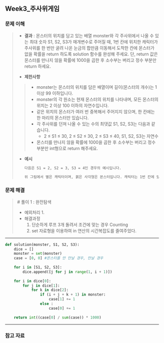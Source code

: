 ## Week3_주사위게임



### 문제 이해

> - **결과**
>   : 몬스터의 위치를 담고 있는 배열 monster와 각 주사위에서 나올 수 있는 최대 숫자 S1, S2, S3가 매개변수로 주어질 때, 1번 칸에 위치한 캐릭터가 주사위를 한 번만 굴려 나온 눈금의 합만큼 이동해서 도착한 칸에 몬스터가 없을 확률을 return 하도록 solution 함수를 완성해 주세요. 단, return 값은 몬스터를 만나지 않을 확률에 1000을 곱한 후 소수부는 버리고 정수 부분만 return 하세요.
>
> - **제한사항**
> > - monster는 몬스터의 위치를 담은 배열이며 길이(몬스터의 개수)는 1 이상 99 이하입니다.
> > - monster의 각 원소는 현재 몬스터의 위치를 나타내며, 모든 몬스터의 위치는 2 이상 100 이하의 자연수입니다.
> > - 같은 위치의 몬스터가 여러 번 중복해서 주어지지 않으며, 한 칸에는 한 마리의 몬스터만 있습니다.
> > - 각 주사위를 던져 나올 수 있는 수의 최댓값 S1, S2, S3는 다음과 같습니다.
> >   - 2 ≤ S1 ≤ 30, 2 ≤ S2 ≤ 30, 2 ≤ S3 ≤ 40, S1, S2, S3는 자연수
> > - 몬스터를 만나지 않을 확률에 1000을 곱한 후 소수부는 버리고 정수 부분만 int형으로 return 해주세요.
>
> - **예시**
>
>   ```markdown
>   다음은 S1 = 2, S2 = 3, S3 = 4인 경우의 예시입니다.
>   
>   위 그림에서 별은 캐릭터이며, 붉은 사각형은 몬스터입니다. 캐릭터는 1번 칸에 있습니다. 주사위를 던져 나온 숫자가 1, 1, 2라면 캐릭터는 총 4칸을 이동하여 5번째 칸에 도착해 몬스터를 만납니다. 반면에 주사위를 던져 나온 숫자가 2, 2, 1이라면 총 5칸을 이동한 캐릭터는 6번째 칸에 도착해 몬스터를 만나지 않습니다. 위 예시에서 주사위를 한 번만 굴렸을 때, 주사위 눈의 합만큼 이동해 도착한 칸에서 몬스터를 만나지 않을 확률은 0.5입니다.
>   ```
>



### 문제 해결

> \# 풀이 1 : 완전탐색
>
> - 예외처리
>   1. 
> - 해결과정
>   1. 단순하게 루프 3개 돌려서 조건에 맞는 경우 Counting
>   2. set 자료형을 이용하여 in 연산의 시간복잡도를 줄여주었다.

---

```python
def solution(monster, S1, S2, S3):
    dice = []
    monster = set(monster)
    case = [0, 0] #몬스터를 안 만날 경우, 만날 경우
    
    for i in [S1, S2, S3]:
        dice.append([j for j in range(1, i + 1)])
    
    for i in dice[0]:
        for j in dice[1]:
            for k in dice[2]:
                if (i + j + k + 1) in monster:
                    case[1] += 1
                else :
                    case[0] += 1
                    
    return int((case[0] / sum(case)) * 1000)
```

---



### 참고 자료

